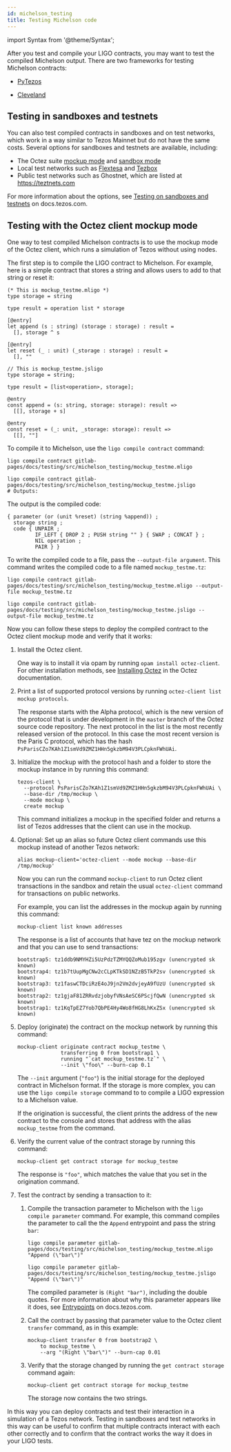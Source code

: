 ```yaml
---
id: michelson_testing
title: Testing Michelson code
---
```


import Syntax from '@theme/Syntax';

After you test and compile your LIGO contracts, you may want to test the compiled Michelson output.
There are two frameworks for testing Michelson contracts:

* [PyTezos](https://baking-bad.org/blog/2019/09/16/testing-michelson-tezos-contracts-with-pytezos-library/)

* [Cleveland](https://gitlab.com/morley-framework/morley/-/blob/9455cd384b2ab897fb7b31822abca3730a4ad08b/code/cleveland/testingEDSL.md)

## Testing in sandboxes and testnets

You can also test compiled contracts in sandboxes and on test networks, which work in a way similar to Tezos Mainnet but do not have the same costs.
Several options for sandboxes and testnets are available, including:

- The Octez suite [mockup mode](https://tezos.gitlab.io/user/mockup.html) and [sandbox mode](https://tezos.gitlab.io/user/sandbox.html)
- Local test networks such as [Flextesa](https://tezos.gitlab.io/flextesa/) and [Tezbox](https://github.com/tez-capital/tezbox)
- Public test networks such as Ghostnet, which are listed at https://teztnets.com

For more information about the options, see [Testing on sandboxes and testnets](https://docs.tezos.com/developing/testnets) on docs.tezos.com.

## Testing with the Octez client mockup mode

One way to test compiled Michelson contracts is to use the mockup mode of the Octez client, which runs a simulation of Tezos without using nodes.

The first step is to compile the LIGO contract to Michelson.
For example, here is a simple contract that stores a string and allows users to add to that string or reset it:

<Syntax syntax="cameligo">

```cameligo group=mockup_testme
(* This is mockup_testme.mligo *)
type storage = string

type result = operation list * storage

[@entry]
let append (s : string) (storage : storage) : result =
  [], storage ^ s

[@entry]
let reset (_ : unit) (_storage : storage) : result =
  [], ""
```

</Syntax>

<Syntax syntax="jsligo">

```jsligo group=mockup_testme
// This is mockup_testme.jsligo
type storage = string;

type result = [list<operation>, storage];

@entry
const append = (s: string, storage: storage): result =>
  [[], storage + s]

@entry
const reset = (_: unit, _storage: storage): result =>
  [[], ""]
```

</Syntax>

To compile it to Michelson, use the `ligo compile contract` command:

<Syntax syntax="cameligo">

```shell
ligo compile contract gitlab-pages/docs/testing/src/michelson_testing/mockup_testme.mligo
```

</Syntax>

<Syntax syntax="jsligo">

```shell
ligo compile contract gitlab-pages/docs/testing/src/michelson_testing/mockup_testme.jsligo
# Outputs:
```

</Syntax>

The output is the compiled code:

```michelson
{ parameter (or (unit %reset) (string %append)) ;
  storage string ;
  code { UNPAIR ;
         IF_LEFT { DROP 2 ; PUSH string "" } { SWAP ; CONCAT } ;
         NIL operation ;
         PAIR } }
```

To write the compiled code to a file, pass the `--output-file argument`.
This command writes the compiled code to a file named `mockup_testme.tz`:

<Syntax syntax="cameligo">

```shell
ligo compile contract gitlab-pages/docs/testing/src/michelson_testing/mockup_testme.mligo --output-file mockup_testme.tz
```

</Syntax>

<Syntax syntax="jsligo">

```shell
ligo compile contract gitlab-pages/docs/testing/src/michelson_testing/mockup_testme.jsligo --output-file mockup_testme.tz
```

</Syntax>

Now you can follow these steps to deploy the compiled contract to the Octez client mockup mode and verify that it works:

1. Install the Octez client.

   One way is to install it via opam by running `opam install octez-client`.
   For other installation methods, see [Installing Octez](https://tezos.gitlab.io/introduction/howtoget.html) in the Octez documentation.

1. Print a list of supported protocol versions by running `octez-client list mockup protocols`.

   The response starts with the Alpha protocol, which is the new version of the protocol that is under development in the `master` branch of the Octez source code repository.
   The next protocol in the list is the most recently released version of the protocol.
   In this case the most recent version is the Paris C protocol, which has the hash `PsParisCZo7KAh1Z1smVd9ZMZ1HHn5gkzbM94V3PLCpknFWhUAi`.

1. Initialize the mockup with the protocol hash and a folder to store the mockup instance in by running this command:

   ```shell skip
   tezos-client \
     --protocol PsParisCZo7KAh1Z1smVd9ZMZ1HHn5gkzbM94V3PLCpknFWhUAi \
     --base-dir /tmp/mockup \
     --mode mockup \
     create mockup
   ```

   This command initializes a mockup in the specified folder and returns a list of Tezos addresses that the client can use in the mockup.

1. Optional: Set up an alias so future Octez client commands use this mockup instead of another Tezos network:

   ```shell
   alias mockup-client='octez-client --mode mockup --base-dir /tmp/mockup'
   ```

   Now you can run the command `mockup-client` to run Octez client transactions in the sandbox and retain the usual `octez-client` command for transactions on public networks.

   For example, you can list the addresses in the mockup again by running this command:

   ```shell skip
   mockup-client list known addresses
   ```

   The response is a list of accounts that have tez on the mockup network and that you can use to send transactions:

   ```
   bootstrap5: tz1ddb9NMYHZi5UzPdzTZMYQQZoMub195zgv (unencrypted sk known)
   bootstrap4: tz1b7tUupMgCNw2cCLpKTkSD1NZzB5TkP2sv (unencrypted sk known)
   bootstrap3: tz1faswCTDciRzE4oJ9jn2Vm2dvjeyA9fUzU (unencrypted sk known)
   bootstrap2: tz1gjaF81ZRRvdzjobyfVNsAeSC6PScjfQwN (unencrypted sk known)
   bootstrap1: tz1KqTpEZ7Yob7QbPE4Hy4Wo8fHG8LhKxZSx (unencrypted sk known)
   ```

1. Deploy (originate) the contract on the mockup network by running this command:

   ```shell skip
   mockup-client originate contract mockup_testme \
                 transferring 0 from bootstrap1 \
                 running "`cat mockup_testme.tz`" \
                 --init \"foo\" --burn-cap 0.1
   ```

   The `--init` argument (`"foo"`) is the initial storage for the deployed contract in Michelson format.
   If the storage is more complex, you can use the `ligo compile storage` command to to compile a LIGO expression to a Michelson value.


   If the origination is successful, the client prints the address of the new contract to the console and stores that address with the alias `mockup_testme` from the command.

1. Verify the current value of the contract storage by running this command:

   ```shell
   mockup-client get contract storage for mockup_testme
   ```

   The response is `"foo"`, which matches the value that you set in the origination command.

1. Test the contract by sending a transaction to it:

   1. Compile the transaction parameter to Michelson with the `ligo compile parameter` command.
   For example, this command compiles the parameter to call the the `Append` entrypoint and pass the string `bar`:

      <Syntax syntax="cameligo">

      ```shell
      ligo compile parameter gitlab-pages/docs/testing/src/michelson_testing/mockup_testme.mligo "Append (\"bar\")"
      ```

      </Syntax>

      <Syntax syntax="jsligo">

      ```shell
      ligo compile parameter gitlab-pages/docs/testing/src/michelson_testing/mockup_testme.jsligo "Append (\"bar\")"
      ```

      </Syntax>

      The compiled parameter is `(Right "bar")`, including the double quotes.
      For more information about why this parameter appears like it does, see [Entrypoints](https://docs.tezos.com/smart-contracts/entrypoints) on docs.tezos.com.

   1. Call the contract by passing that parameter value to the Octez client `transfer` command, as in this example:

      ```shell
      mockup-client transfer 0 from bootstrap2 \
          to mockup_testme \
          --arg "(Right \"bar\")" --burn-cap 0.01
      ```

   1. Verify that the storage changed by running the `get contract storage` command again:

      ```shell
      mockup-client get contract storage for mockup_testme
      ```

      The storage now contains the two strings.

In this way you can deploy contracts and test their interaction in a simulation of a Tezos network.
Testing in sandboxes and test networks in this way can be useful to confirm that multiple contracts interact with each other correctly and to confirm that the contract works the way it does in your LIGO tests.

<!-- updated use of entry -->
